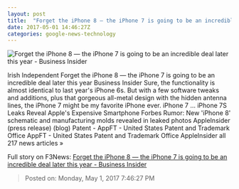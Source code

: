 ```yaml
---
layout: post
title:  "Forget the iPhone 8 — the iPhone 7 is going to be an incredible deal later this year - Business Insider"
date: 2017-05-01 14:46:27Z
categories: google-news-technology
---
```


![Forget the iPhone 8 — the iPhone 7 is going to be an incredible deal later this year - Business Insider](http://static6.businessinsider.com/image/590745e17dea720c3d8b5117-1190-625/forget-the-iphone-8--the-iphone-7-is-going-to-be-an-incredible-deal-later-this-year.jpg)

Irish Independent Forget the iPhone 8 — the iPhone 7 is going to be an incredible deal later this year Business Insider Sure, the functionality is almost identical to last year's iPhone 6s. But with a few software tweaks and additions, plus that gorgeous all-metal design with the hidden antenna lines, the iPhone 7 might be my favorite iPhone ever. iPhone 7 ... iPhone 7S Leaks Reveal Apple's Expensive Smartphone Forbes Rumor: New 'iPhone 8' schematic and manufacturing molds revealed in leaked photos AppleInsider (press release) (blog) Patent - AppFT - United States Patent and Trademark Office AppFT - United States Patent and Trademark Office AppleInsider all 217 news articles »


Full story on F3News: [Forget the iPhone 8 — the iPhone 7 is going to be an incredible deal later this year - Business Insider](http://www.f3nws.com/n/CQeujG)

> Posted on: Monday, May 1, 2017 7:46:27 PM
